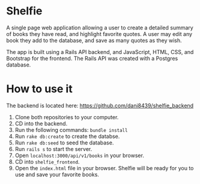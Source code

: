 # Shelfie

A single page web application allowing a user to create a detailed summary of books they have read, and highlight favorite quotes. A user may edit any book they add to 
the database, and save as many quotes as they wish. 

The app is built using a Rails API backend, and JavaScript, HTML, CSS, and Bootstrap for the frontend. The Rails API was created with a Postgres database.

# How to use it
The backend is located here: https://github.com/dani8439/shelfie_backend

1. Clone both repositories to your computer.
2. CD into the backend.
3. Run the following commands: `bundle install`
4. Run `rake db:create` to create the databse.
5. Run `rake db:seed` to seed the database.
6. Run `rails s` to start the server.
7. Open `localhost:3000/api/v1/books` in your browser.
8. CD into `shelfie_frontend`.
9. Open the `index.html` file in your browser. Shelfie will be ready for you to use and save your favorite books. 

